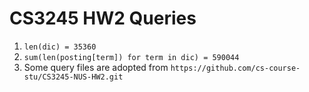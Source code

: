 # CS3245 HW2 Queries

1. `len(dic) = 35360`
1. `sum(len(posting[term]) for term in dic) = 590044`
1. Some query files are adopted from `https://github.com/cs-course-stu/CS3245-NUS-HW2.git`
